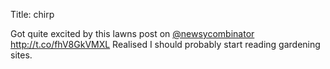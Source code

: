 Title: chirp

Got quite excited by this lawns post on <a href="http://twitter.com/newsycombinator">@newsycombinator</a> <a href="http://t.co/fhV8GkVMXL">http://t.co/fhV8GkVMXL</a> Realised I should probably start reading gardening sites.
